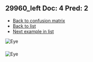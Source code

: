 ## 29960_left Doc: 4 Pred: 2
- [Back to confusion matrix](https://github.com/juliandewit/kaggle_retinopathy/blob/master/matrix.md)
- [Back to list](https://github.com/juliandewit/kaggle_retinopathy/blob/master/lists/42/list.md)
- [Next example in list](https://github.com/juliandewit/kaggle_retinopathy/blob/master/lists/42/30/30570_left.md)

![Eye](https://retinopaty.blob.core.windows.net/size1024/29960_left_4.jpeg)

### 

![Eye]()
